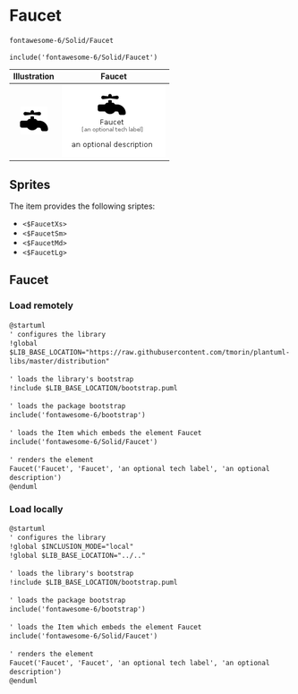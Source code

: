 # Faucet


```text
fontawesome-6/Solid/Faucet
```

```text
include('fontawesome-6/Solid/Faucet')
```



| Illustration | Faucet |
| :---: | :---: |
| ![illustration for Illustration](../../fontawesome-6/Solid/Faucet.png) | ![illustration for Faucet](../../fontawesome-6/Solid/Faucet.Local.png) |



## Sprites
The item provides the following sriptes:

- `<$FaucetXs>`
- `<$FaucetSm>`
- `<$FaucetMd>`
- `<$FaucetLg>`





## Faucet

### Load remotely
```plantuml
@startuml
' configures the library
!global $LIB_BASE_LOCATION="https://raw.githubusercontent.com/tmorin/plantuml-libs/master/distribution"

' loads the library's bootstrap
!include $LIB_BASE_LOCATION/bootstrap.puml

' loads the package bootstrap
include('fontawesome-6/bootstrap')

' loads the Item which embeds the element Faucet
include('fontawesome-6/Solid/Faucet')

' renders the element
Faucet('Faucet', 'Faucet', 'an optional tech label', 'an optional description')
@enduml
```

### Load locally
```plantuml
@startuml
' configures the library
!global $INCLUSION_MODE="local"
!global $LIB_BASE_LOCATION="../.."

' loads the library's bootstrap
!include $LIB_BASE_LOCATION/bootstrap.puml

' loads the package bootstrap
include('fontawesome-6/bootstrap')

' loads the Item which embeds the element Faucet
include('fontawesome-6/Solid/Faucet')

' renders the element
Faucet('Faucet', 'Faucet', 'an optional tech label', 'an optional description')
@enduml
```

